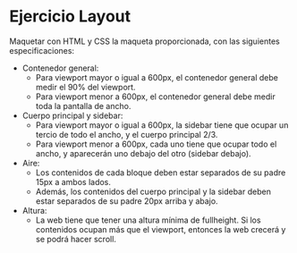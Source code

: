 # Ejercicio Layout

Maquetar con HTML y CSS la maqueta proporcionada, con las siguientes especificaciones:

- Contenedor general:
  - Para viewport mayor o igual a 600px, el contenedor general debe medir el 90% del viewport.
  - Para viewport menor a 600px, el contenedor general debe medir toda la pantalla de ancho.
- Cuerpo principal y sidebar:
  - Para viewport mayor o igual a 600px, la sidebar tiene que ocupar un tercio de todo el ancho, y el cuerpo principal 2/3.
  - Para viewport menor a 600px, cada uno tiene que ocupar todo el ancho, y aparecerán uno debajo del otro (sidebar debajo).
- Aire:
  - Los contenidos de cada bloque deben estar separados de su padre 15px a ambos lados.
  - Además, los contenidos del cuerpo principal y la sidebar deben estar separados de su padre 20px arriba y abajo.
- Altura:
  - La web tiene que tener una altura mínima de fullheight. Si los contenidos ocupan más que el viewport, entonces la web crecerá y se podrá hacer scroll.
